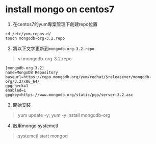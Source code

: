 # install mongo on centos7
1. 在centos7的yum專案管理下創建repo位置
```
cd /etc/yum.repos.d/
touch mongodb-org-3.2.repo
```

2. 將以下文字更新到`mongodb-org-3.2.repo`
> vi mongodb-org-3.2.repo
```
[mongodb-org-3.2]
name=MongoDB Repository
baseurl=https://repo.mongodb.org/yum/redhat/$releasever/mongodb-org/3.2/x86_64/
gpgcheck=1
enabled=1
gpgkey=https://www.mongodb.org/static/pgp/server-3.2.asc
```

3. 開始安裝
> yum update -y; yum -y install mongodb-org

4. 啟用mongo systemctl
> systemctl start mongod

